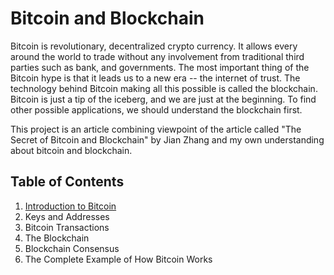# Bitcoin and Blockchain 
Bitcoin is revolutionary, decentralized crypto currency. It allows every around the world to trade without any involvement from traditional third parties such as bank, and governments. The most important thing of the Bitcoin hype is that it leads us to a new era -- the internet of trust. The technology behind Bitcoin making all this possible is called the blockchain. Bitcoin is just a tip of the iceberg, and we are just at the beginning. To find other possible applications, we should understand the blockchain first.

This project is an article combining viewpoint of the article called "The Secret of Bitcoin and Blockchain" by Jian Zhang and my own understanding about bitcoin and blockchain.

## Table of Contents
1. [Introduction to Bitcoin](doc/Introduction-to-Bitcoin.md)
2. Keys and Addresses
3. Bitcoin Transactions
4. The Blockchain
5. Blockchain Consensus
6. The Complete Example of How Bitcoin Works

